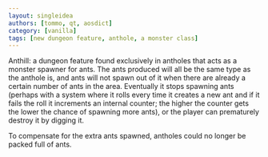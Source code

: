 ```yaml
---
layout: singleidea
authors: [tommo, qt, aosdict]
category: [vanilla]
tags: [new dungeon feature, anthole, a monster class]
---
```

Anthill: a dungeon feature found exclusively in antholes that acts as a monster
spawner for ants. The ants produced will all be the same type as the anthole is,
and ants will not spawn out of it when there are already a certain number of
ants in the area. Eventually it stops spawning ants (perhaps with a system where
it rolls every time it creates a new ant and if it fails the roll it increments
an internal counter; the higher the counter gets the lower the chance of
spawning more ants), or the player can prematurely destroy it by digging it.

To compensate for the extra ants spawned, antholes could no longer be packed
full of ants.
